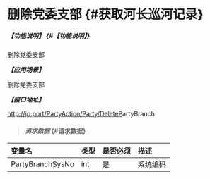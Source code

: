 # 删除党委支部 {#获取河长巡河记录}

##### _【功能说明】_ {#【功能说明】}

删除党委支部

_**【应用场景】**_

删除党委支部

_**【接口地址】**_

[http://ip:port/PartyAction/Party/DeleteP](http://ip:port/HMQuery/PatrolRiver/GetPatrolRivers)artyBranch

> #### _请求数据_ {#请求数据}

| 变量名 | 类型 | 是否必须 | 描述 |
| :--- | :--- | :--- | :--- |
| PartyBranchSysNo | int | 是 | 系统编码 |



